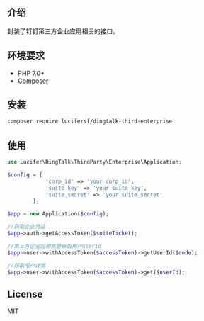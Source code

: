 ## 介绍

封装了钉钉第三方企业应用相关的接口。

## 环境要求

- PHP 7.0+
- [Composer](https://getcomposer.org/)

## 安装

```bash
composer require lucifersf/dingtalk-third-enterprise
```

## 使用

```php
use Lucifer\DingTalk\ThirdParty\Enterprise\Application;

$config = [
            'corp_id' => 'your corp_id',
            'suite_key' => 'your suite_key',
            'suite_secret' => 'your suite_secret'
        ];

$app = new Application($config);

//获取企业凭证
$app->auth->getAccessToken($suiteTicket);

//第三方企业应用免登获取用户userid
$app->user->withAccessToken($accessToken)->getUserId($code);

//获取用户详情
$app->user->withAccessToken($accessToken)->get($userId);
```

## License

MIT
